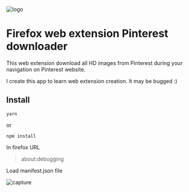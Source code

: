 ![logo](https://raw.githubusercontent.com/damienmarchandfr/firefox-WebExtensions-Pinterest-downloader/develop/logo.png)

Firefox web extension Pinterest downloader
==========================================

This web extension download all HD images from Pinterest during your navigation on Pinterest website.

I create this app to learn web extension creation. It may be bugged :)

Install
-------

    yarn
   
   or

    npm install

In firefox URL

> about:debugging

Load manifest.json file

![capture](https://img15.hostingpics.net/pics/134505Capturede769cran20171230a768021416.png)


